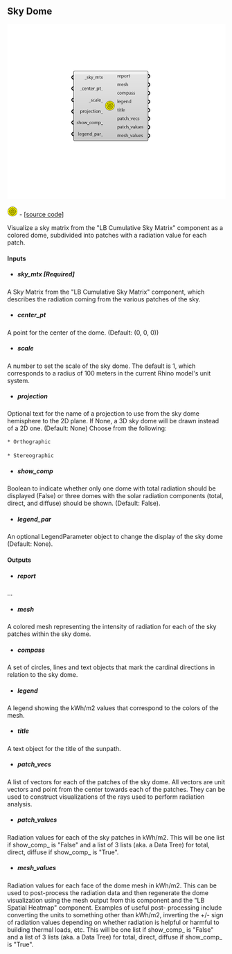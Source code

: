## Sky Dome

![](../../images/components/Sky_Dome.png)

![](../../images/icons/Sky_Dome.png) - [[source code]](https://github.com/ladybug-tools/ladybug-grasshopper/blob/master/ladybug_grasshopper/src//LB%20Sky%20Dome.py)


Visualize a sky matrix from the "LB Cumulative Sky Matrix" component as a colored dome, subdivided into patches with a radiation value for each patch. 



#### Inputs
* ##### sky_mtx [Required]
A Sky Matrix from the "LB Cumulative Sky Matrix" component, which describes the radiation coming from the various patches of the sky. 
* ##### center_pt 
A point for the center of the dome. (Default: (0, 0, 0)) 
* ##### scale 
A number to set the scale of the sky dome. The default is 1, which corresponds to a radius of 100 meters in the current Rhino model's unit system. 
* ##### projection 
Optional text for the name of a projection to use from the sky dome hemisphere to the 2D plane. If None, a 3D sky dome will be drawn instead of a 2D one. (Default: None) Choose from the following: 

    * Orthographic

    * Stereographic
* ##### show_comp 
Boolean to indicate whether only one dome with total radiation should be displayed (False) or three domes with the solar radiation components (total, direct, and diffuse) should be shown. (Default: False). 
* ##### legend_par 
An optional LegendParameter object to change the display of the sky dome (Default: None). 

#### Outputs
* ##### report
... 
* ##### mesh
A colored mesh representing the intensity of radiation for each of the sky patches within the sky dome. 
* ##### compass
A set of circles, lines and text objects that mark the cardinal directions in relation to the sky dome. 
* ##### legend
A legend showing the kWh/m2 values that correspond to the colors of the mesh. 
* ##### title
A text object for the title of the sunpath. 
* ##### patch_vecs
A list of vectors for each of the patches of the sky dome. All vectors are unit vectors and point from the center towards each of the patches. They can be used to construct visualizations of the rays used to perform radiation analysis. 
* ##### patch_values
Radiation values for each of the sky patches in kWh/m2. This will be one list if show_comp_ is "False" and a list of 3 lists (aka. a Data Tree) for total, direct, diffuse if show_comp_ is "True". 
* ##### mesh_values
Radiation values for each face of the dome mesh in kWh/m2. This can be used to post-process the radiation data and then regenerate the dome visualization using the mesh output from this component and the "LB Spatial Heatmap" component. Examples of useful post- processing include converting the units to something other than kWh/m2, inverting the +/- sign of radiation values depending on whether radiation is helpful or harmful to building thermal loads, etc. This will be one list if show_comp_ is "False" and a list of 3 lists (aka. a Data Tree) for total, direct, diffuse if show_comp_ is "True". 